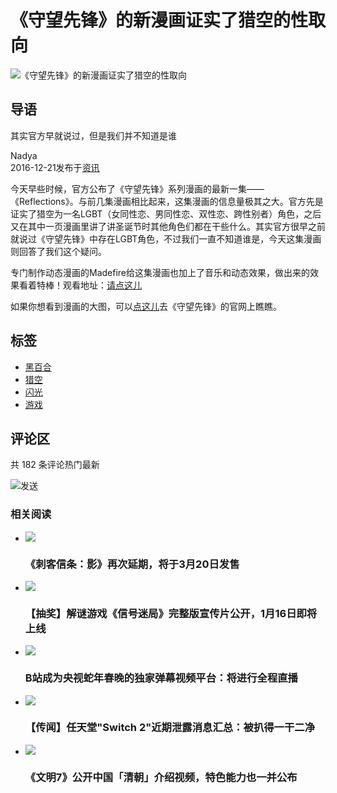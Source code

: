 # 《守望先锋》的新漫画证实了猎空的性取向

![《守望先锋》的新漫画证实了猎空的性取向](https://image.gcores.com/68204ec9-090d-473e-ae75-c7cf4ff61a96.jpg?x-oss-process=image/resize,limit_1,m_lfit,w_1600/quality,q_90/format,webp)

## 导语
其实官方早就说过，但是我们并不知道是谁

Nadya  
2016-12-21发布于[资讯](/categories/2)

今天早些时候，官方公布了《守望先锋》系列漫画的最新一集——《Reflections》。与前几集漫画相比起来，这集漫画的信息量极其之大。官方先是证实了猎空为一名LGBT（女同性恋、男同性恋、双性恋、跨性别者）角色，之后又在其中一页漫画里讲了讲圣诞节时其他角色们都在干些什么。其实官方很早之前就说过《守望先锋》中存在LGBT角色，不过我们一直不知道谁是，今天这集漫画则回答了我们这个疑问。

专门制作动态漫画的Madefire给这集漫画也加上了音乐和动态效果，做出来的效果看着特棒！观看地址：[请点这儿](https://www.gcores.com/link?target=http%3A%2F%2Fcontent.madefire.com%2Fs-cb940f3d62a84f968c05338787ff2196%2Findex.html%23)

如果你想看到漫画的大图，可以[点这儿](https://www.gcores.com/link?target=http%3A%2F%2Fcomic.playoverwatch.com%2Fzh-tw%2Ftracer-reflections)去《守望先锋》的官网上瞧瞧。

## 标签
- [黑百合](/tags/615)
- [猎空](/tags/1900)
- [闪光](/tags/2623)
- [游戏](/tags/14054)

## 评论区
共 182 条评论热门最新

![](https://alioss.gcores.com/page_resources/misc/avatar-default.png?x-oss-process=image/bright,-20)发送

### 相关阅读
- ![](https://image.gcores.com/6c1619d85cbd6bc900df7d3306aa0f34-1920-1080.jpg?x-oss-process=image/resize,limit_1,m_fill,w_110,h_75/quality,q_90/format,webp)
  ### 《刺客信条：影》再次延期，将于3月20日发售
- ![](https://image.gcores.com/cd75bee3a2129cd06068a825177a809a-2210-1240.jpg?x-oss-process=image/resize,limit_1,m_fill,w_110,h_75/quality,q_90/format,webp)
  ### 【抽奖】解谜游戏《信号迷局》完整版宣传片公开，1月16日即将上线
- ![](https://image.gcores.com/ced5a314a8a8870d33618c15449795be-1271-715.jpeg?x-oss-process=image/resize,limit_1,m_fill,w_110,h_75/quality,q_90/format,webp)
  ### B站成为央视蛇年春晚的独家弹幕视频平台：将进行全程直播
- ![](https://image.gcores.com/0bed7dd644316d69d9b584482eeb8b75-2560-1440.jpg?x-oss-process=image/resize,limit_1,m_fill,w_110,h_75/quality,q_90/format,webp)
  ### 【传闻】任天堂"Switch 2"近期泄露消息汇总：被扒得一干二净
- ![](https://image.gcores.com/0344e4fc9ecd92c9eedc1395bfa87465-2202-1236.png?x-oss-process=image/resize,limit_1,m_fill,w_110,h_75/quality,q_90/format,webp)
  ### 《文明7》公开中国「清朝」介绍视频，特色能力也一并公布
<!-- tcd_original_link https://www.gcores.com/articles/22168 -->
